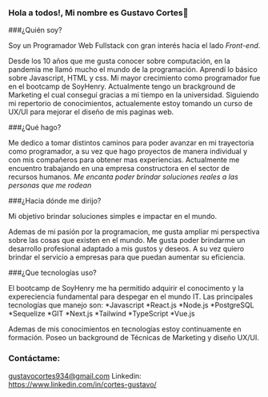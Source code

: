 ### Hola a todos!, Mi nombre es Gustavo Cortes👋


###¿Quién soy?

Soy un Programador Web Fullstack con gran interés hacia el lado *Front-end*.

Desde los 10 años que me gusta conocer sobre computación, en la pandemia me llamó mucho el mundo de la programación. Aprendí lo básico sobre
Javascript, HTML y css. Mi mayor crecimiento como programador fue en el bootcamp de SoyHenry. Actualmente tengo un brackground de Marketing el cual conseguí gracias a mi tiempo en la universidad. Siguiendo mi repertorio de conocimientos, actualemente estoy tomando un curso de UX/UI para mejorar el diseño de mis paginas web.


###¿Qué hago?

Me dedico a tomar distintos caminos para poder avanzar en mi trayectoria como programador, a su vez que hago proyectos de manera individual y con
mis compañeros para obtener mas experiencias. Actualmente me encuentro trabajando en una empresa constructora en el sector de recursos humanos.
*Me encanta poder brindar soluciones reales a las personas que me rodean*


###¿Hacia dónde me dirijo?

Mi objetivo brindar soluciones simples e impactar en el mundo.

Ademas de mi pasión por la programacion, me gusta ampliar mi perspectiva sobre las cosas que existen en el mundo. Me gusta poder brindarme un desarrollo profesional
adaptado a mis gustos y deseos. A su vez quiero brindar el servicio a empresas para que puedan aumentar su eficiencia.

###¿Que tecnologías uso?

El bootcamp de SoyHenry me ha permitido adquirir el conocimento y la expereciencia fundamental para despegar en el mundo IT. 
Las principales tecnologías que manejo son:
  *Javascript
  *React.js
  *Node.js
  *PostgreSQL
  *Sequelize
  *GIT
  *Next.js
  *Tailwind
  *TypeScript
  *Vue.js

 Ademas de mis conocimientos en tecnologías estoy continuamente en formación.
 Poseo un background de Técnicas de Marketing y diseño UX/UI.
 
### Contáctame: 

gustavocortes934@gmail.com
Linkedin: https://www.linkedin.com/in/cortes-gustavo/


<!--
**GCortesGustavo/GCortesGustavo** is a ✨ _special_ ✨ repository because its `README.md` (this file) appears on your GitHub profile.

Here are some ideas to get you started:

- 🔭 I’m currently working on ...
- 🌱 I’m currently learning ...
- 👯 I’m looking to collaborate on ...
- 🤔 I’m looking for help with ...
- 💬 Ask me about ...
- 📫 How to reach me: ...
- 😄 Pronouns: ...
- ⚡ Fun fact: ...

-->
